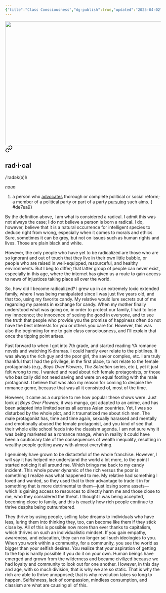 ```yaml
---
{"title":"Class Consciousness","dg-publish":true,"updated":"2025-04-02","created":"2025-04-02T13:44:35","tags":["classism","wealth","wealth-division","opinion"],"dg-note-icon":"stellar-nebula","dg-path":"Musings/Class Consciousness.md","permalink":"/musings/class-consciousness/","dgPassFrontmatter":true,"noteIcon":"stellar-nebula"}
---
```


<img width="600" height="400" src="https://i.pinimg.com/736x/24/6d/71/246d71a5bbdf8e8aa8084da2330dd9eb.jpg">


<div class="transclusion internal-embed is-loaded"><a class="markdown-embed-link" href="/personal/reading/notes-and-highlights/definitions/#rad-i-cal" aria-label="Open link"><svg xmlns="http://www.w3.org/2000/svg" width="24" height="24" viewBox="0 0 24 24" fill="none" stroke="currentColor" stroke-width="2" stroke-linecap="round" stroke-linejoin="round" class="svg-icon lucide-link"><path d="M10 13a5 5 0 0 0 7.54.54l3-3a5 5 0 0 0-7.07-7.07l-1.72 1.71"></path><path d="M14 11a5 5 0 0 0-7.54-.54l-3 3a5 5 0 0 0 7.07 7.07l1.71-1.71"></path></svg></a><div class="markdown-embed">



## rad·i·cal
/ˈradək(ə)l/

_noun_

1. a person who [advocates](https://www.google.com/search?sca_esv=ba0413463e4e44e4&sxsrf=AHTn8zpdlZNTnT3ic5oFTQfzZ_sX9Kp6Tg:1743666796648&q=advocates&si=APYL9bsF-Mq-fXaAyJcIV7GbwI1qQEvpJ7YmgFaJgsPTyjhMUq575Q_AGkFzh_yeGTKa6ROjjj6Ro95rhwYW0596iWx_CV6CZGvwmcOMumgeZVzgCeA2vCA%3D&expnd=1&sa=X&ved=2ahUKEwjRj5WAsbuMAxUkke4BHXfFE3sQyecJegUIOxCtAQ) thorough or complete political or social reform; a member of a political party or part of a party [pursuing](https://www.google.com/search?sca_esv=ba0413463e4e44e4&sxsrf=AHTn8zpdlZNTnT3ic5oFTQfzZ_sX9Kp6Tg:1743666796648&q=pursuing&si=APYL9bto9KfN6HH0KMpfhyCmyq0b54wzz1upsiWxiTXDQzGiCKBnr8mh-3LaSgjAy-DIdq6_EfsLZ7M4kwGbxM6YJGcRoIULgbOsplFYR7u5Ei-pBwmm704%3D&expnd=1&sa=X&ved=2ahUKEwjRj5WAsbuMAxUkke4BHXfFE3sQyecJegUIOxCuAQ) such aims.  { #de7ea9}

</div></div>


By the definition above, I am what is considered a radical. I admit this was not always the case; I do not believe a person is born a radical. I do, however, believe that it is a natural occurrence for intelligent species to deduce right from wrong, especially when it comes to morals and ethics. Sure, sometimes it can be grey, but not on issues such as human rights and lives. Those are plain black and white.

However, the only people who have yet to be radicalized are those who are so ignorant and out of touch that they live in their own little bubble, or people who are raised in well-equipped, resourceful, and healthy environments. But I beg to differ; that latter group of people can never exist, especially in this age, where the internet has given us a route to gain access to news of injustices taking place all over the world.

So, how did I become radicalized? I grew up in an extremely toxic extended family, where I was being manipulated since I was just five years old, and that too, using my favorite candy. My relative would lure secrets out of me regarding my parents in exchange for candy. When my mother finally understood what was going on, in order to protect our family, I had to lose my innocence; the innocence of seeing the good in everyone, and to see the truth that people who provide you the promise of happiness often do not have the best interests for you or others you care for. However, this was also the beginning for me to gain class consciousness, and I'll explain that once the tipping point arises.

Fast forward to when I got into 7th grade, and started reading YA romance novels and watching K-dramas. I could hardly ever relate to the plotlines. It was always the rich guy and the poor girl, the savior complex, etc. I am truly thankful that I had the privilege, in the first place, to not relate to the female protagonists (e.g., *Boys Over Flowers*, *The Selection* series, etc.), yet it just felt wrong to me. I wanted and read about rich female protagonists, or those who basically did not need saving and were on equal footing with the male protagonist. I believe that was also my reason for coming to despise the romance genre, because that was all it consisted of, most of the time.

However, it came as a surprise to me how popular these shows were. Just look at *Boys Over Flowers*; it was manga, got adapted to an anime, and has been adapted into limited series all across Asian countries. Yet, I was so disturbed by the whole plot, and it traumatized me about rich men. The male protagonist has, time and time again, sexually harassed and mentally and emotionally abused the female protagonist, and you kind of see that their whole elite school feeds into the classism agenda. I am not sure why it was being marketed as a romance manga, when in reality it could have been a cautionary tale of the consequences of wealth inequality, resulting in wealthy people getting away with almost everything.

I genuinely have grown to be distasteful of the whole franchise. However, I will say it has helped me understand the world a lot more, to the point I started noticing it all around me. Which brings me back to my candy incident. This whole power dynamic of the rich versus the poor is something I realize was what happened to me. My relative had something I loved and wanted, so they used that to their advantage to trade it in for something that is more detrimental to them—just losing some assets—which is gaining access to resources to directly harm me and those close to me, who they considered the threat. I thought I was being accepted, becoming close to family, and this is exactly how rich people continue to thrive despite being outnumbered.

They thrive by using people, selling false dreams to individuals who have less, luring them into thinking they, too, can become like them if they stick close by. All of this is possible now more than ever thanks to capitalism, which thrives on such an individualistic mindset. If you gain empathy, awareness, and education, they can no longer sell such ideologies to you. When you work within a community, for a community, you see the world as bigger than your selfish desires. You realize that your aspiration of getting to the top is hardly possible if you do it on your own. Human beings have emerged and grown from the wilderness and became civilized because we had loyalty and community to look out for one another. However, in this day and age, with so much division, that is why we are so static. That is why the rich are able to thrive unopposed; that is why revolution takes so long to happen. Selfishness, lack of compassion, mindless consumption, and classism are what are causing all of this.